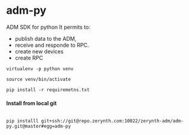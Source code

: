# adm-py

ADM SDK for python
It permits to:
   - publish data to the ADM, 
   - receive and responde to RPC.
   - create new devices
  - create RPC


```
virtualenv -p python venv

source venv/bin/activate

pip install -r requiremetns.txt

```


#### Install from local git

```

pip installl git+ssh://git@repo.zerynth.com:10022/zerynth-adm/adm-py.git@master#egg=adm-py
```
